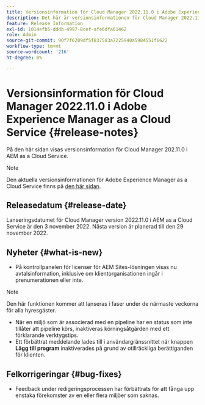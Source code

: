 ```yaml
---
title: Versionsinformation för Cloud Manager 2022.11.0 i Adobe Experience Manager as a Cloud Service
description: Det här är versionsinformationen för Cloud Manager 2022.11.0 i AEM as a Cloud Service.
feature: Release Information
exl-id: 1014efb5-dddb-4997-8cef-afe6dfa61462
role: Admin
source-git-commit: 90f7f6209df5f837583a7225940a5984551f6622
workflow-type: tm+mt
source-wordcount: '216'
ht-degree: 0%

---
```


# Versionsinformation för Cloud Manager 2022.11.0 i Adobe Experience Manager as a Cloud Service {#release-notes}

På den här sidan visas versionsinformation för Cloud Manager 202.11.0 i AEM as a Cloud Service.

>[!NOTE]
>
>Den aktuella versionsinformationen för Adobe Experience Manager as a Cloud Service finns på [den här sidan](/help/release-notes/release-notes-cloud/release-notes-current.md).

## Releasedatum {#release-date}

Lanseringsdatumet för Cloud Manager version 2022.11.0 i AEM as a Cloud Service är den 3 november 2022. Nästa version är planerad till den 29 november 2022.

## Nyheter {#what-is-new}

* På kontrollpanelen för licenser för AEM Sites-lösningen visas nu avtalsinformation, inklusive om klientorganisationen ingår i prenumerationen eller inte.

>[!NOTE]
>
> Den här funktionen kommer att lanseras i faser under de närmaste veckorna för alla hyresgäster.

* När en miljö som är associerad med en pipeline har en status som inte tillåter att pipeline körs, inaktiveras körningsåtgärden med ett förklarande verktygstips.
* Ett förbättrat meddelande lades till i användargränssnittet när knappen **Lägg till program** inaktiverades på grund av otillräckliga berättiganden för klienten.

## Felkorrigeringar {#bug-fixes}

* Feedback under redigeringsprocessen har förbättrats för att fånga upp enstaka förekomster av en eller flera miljöer som saknas.
